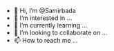 - 👋 Hi, I’m @Samirbada
- 👀 I’m interested in ...
- 🌱 I’m currently learning ...
- 💞️ I’m looking to collaborate on ...
- 📫 How to reach me ...

<!---
Samirbada/Samirbada is a ✨ special ✨ repository because its `README.md` (this file) appears on your GitHub profile.
You can click the Preview link to take a look at your changes.
--->
